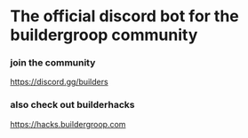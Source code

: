 # The official discord bot for the buildergroop community

### **join the community**

https://discord.gg/builders

### also check out builderhacks

https://hacks.buildergroop.com
